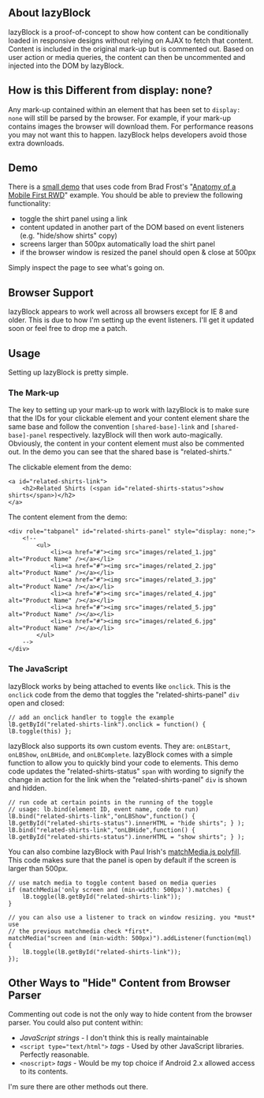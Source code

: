 ## About lazyBlock

lazyBlock is a proof-of-concept to show how content can be conditionally loaded in responsive designs without relying on AJAX to fetch that content. Content is included in the original mark-up but is commented out. Based on user action or media queries, the content can then be uncommented and injected into the DOM by lazyBlock.

## How is this Different from display: none?

Any mark-up contained within an element that has been set to `display: none` will still be parsed by the browser. For example, if your mark-up contains images the browser will download them. For performance reasons you may not want this to happen. lazyBlock helps developers avoid those extra downloads.

## Demo

There is a [small demo](http://lazyblock.dmolsen.com) that uses code from Brad Frost's "[Anatomy of a Mobile First RWD](http://bradfrostweb.com/blog/mobile/anatomy-of-a-mobile-first-responsive-web-design/)" example. You should be able to preview the following functionality:

* toggle the shirt panel using a link
* content updated in another part of the DOM based on event listeners (e.g. "hide/show shirts" copy)
* screens larger than 500px automatically load the shirt panel
* if the browser window is resized the panel should open & close at 500px

Simply inspect the page to see what's going on.

## Browser Support

lazyBlock appears to work well across all browsers except for IE 8 and older. This is due to how I'm setting up the event listeners. I'll get it updated soon or feel free to drop me a patch.

## Usage

Setting up lazyBlock is pretty simple.

### The Mark-up

The key to setting up your mark-up to work with lazyBlock is to make sure that the IDs for your clickable element and your content element share the same base and follow the convention `[shared-base]-link` and `[shared-base]-panel` respectively. lazyBlock will then work auto-magically. Obviously, the content in your content element must also be commented out. In the demo you can see that the shared base is "related-shirts."

The clickable element from the demo:

    <a id="related-shirts-link">
    	<h2>Related Shirts (<span id="related-shirts-status">show shirts</span>)</h2>
    </a>
		
The content element from the demo:

    <div role="tabpanel" id="related-shirts-panel" style="display: none;">
    	<!--
    		<ul>
    			<li><a href="#"><img src="images/related_1.jpg" alt="Product Name" /></a></li>
    			<li><a href="#"><img src="images/related_2.jpg" alt="Product Name" /></a></li>
    			<li><a href="#"><img src="images/related_3.jpg" alt="Product Name" /></a></li>
    			<li><a href="#"><img src="images/related_4.jpg" alt="Product Name" /></a></li>
   				<li><a href="#"><img src="images/related_5.jpg" alt="Product Name" /></a></li>
    			<li><a href="#"><img src="images/related_6.jpg" alt="Product Name" /></a></li>
    		</ul>
    	-->
    </div>

### The JavaScript

lazyBlock works by being attached to events like `onclick`. This is the `onclick` code from the demo that toggles the "related-shirts-panel" `div` open and closed:

    // add an onclick handler to toggle the example
    lB.getById("related-shirts-link").onclick = function() { lB.toggle(this) };

lazyBlock also supports its own custom events. They are: `onLBStart`, `onLBShow`, `onLBHide`, and `onLBComplete`. lazyBlock comes with a simple function to allow you to quickly bind your code to elements. This demo code updates the "related-shirts-status" `span` with wording to signify the change in action for the link when the "related-shirts-panel" `div` is shown and hidden.

    // run code at certain points in the running of the toggle
    // usage: lb.bind(element ID, event name, code to run)
    lB.bind("related-shirts-link","onLBShow",function() {         lB.getById("related-shirts-status").innerHTML = "hide shirts"; } );
    lB.bind("related-shirts-link","onLBHide",function() { lB.getById("related-shirts-status").innerHTML = "show shirts"; } );

You can also combine lazyBlock with Paul Irish's [matchMedia.js polyfill](https://github.com/paulirish/matchMedia.js/). This code makes sure that the panel is open by default if the screen is larger than 500px.

    // use match media to toggle content based on media queries
    if (matchMedia('only screen and (min-width: 500px)').matches) {
    	lB.toggle(lB.getById("related-shirts-link"));
    }

    // you can also use a listener to track on window resizing. you *must* use
    // the previous matchmedia check *first*. 
    matchMedia("screen and (min-width: 500px)").addListener(function(mql) {
    	lB.toggle(lB.getById("related-shirts-link"));
    });

## Other Ways to "Hide" Content from Browser Parser

Commenting out code is not the only way to hide content from the browser parser. You could also put content within:

* _JavaScript strings_ - I don't think this is really maintainable
* `<script type="text/html">` _tags_ - Used by other JavaScript libraries. Perfectly reasonable.
* `<noscript>` _tags_ - Would be my top choice if Android 2.x allowed access to its contents.
	
I'm sure there are other methods out there.
